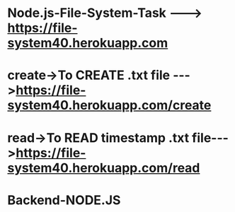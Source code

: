# Node.js-File-System-Task ---> https://file-system40.herokuapp.com

# create->To CREATE .txt file --->https://file-system40.herokuapp.com/create

# read->To READ timestamp .txt file--->https://file-system40.herokuapp.com/read

# Backend-NODE.JS


